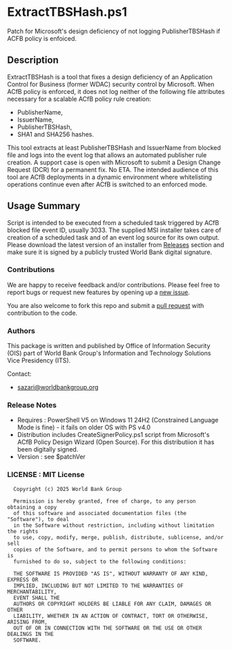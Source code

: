 # ExtractTBSHash.ps1
   Patch for Microsoft's design deficiency of not logging PublisherTBSHash if ACFB policy is enfoiced.

## Description
   ExtractTBSHash is a tool that fixes a design deficiency of an Application Control for Business (former WDAC)
   security control by Microsoft. When ACfB policy is enforced, it does not log neither of the following file
   attributes necessary for a scalable ACfB policy rule creation:
   - PublisherName, 
   - IssuerName, 
   - PublisherTBSHash, 
   - SHA1 and SHA256 hashes.

   This tool extracts at least PublisherTBSHash and IssuerName from blocked file and logs into the event log that allows an automated publisher rule creation.
   A support case is open with Microsoft to submit a Design Change Request (DCR) for a permanent fix. No ETA.
   The intended audience of this tool are ACfB deployments in a dynamic environment where whitelisting operations continue even after ACfB is switched to an enforced mode.

## Usage Summary
Script is intended to be executed from a scheduled task triggered by ACfB blocked file event ID, usually 3033. The supplied MSI installer takes care of creation of a scheduled task and of an event log source for its own output. Please download the latest version of an installer from 
[Releases](https://github.com/worldbank/ExtractTBSHash/releases)
 section and make sure it is signed by a publicly trusted World Bank digital signature. 

### Contributions
We are happy to receive feedback and/or contributions. Please feel free to report bugs or request new features by opening up a 
[new issue](https://github.com/worldbank/ExtractTBSHash/issues).

You are also welcome to fork this repo and submit a
[pull request](https://github.com/worldbank/ExtractTBSHash/pulls)
with contribution to the code.

### Authors
This package is written and published by Office of Information Security (OIS) part of World Bank Group's Information and Technology Solutions Vice Presidency (ITS).

Contact:
- sazari@worldbankgroup.org

### Release Notes
   - Requires  : PowerShell V5 on Windows 11 24H2 (Constrained Language Mode is fine) - it fails on older OS with PS v4.0
   - Distribution includes CreateSignerPolicy.ps1 script from Microsoft's ACfB Policy Design Wizard (Open Source). For this distributiion it has been digitally signed.
   - Version   : see $patchVer

### LICENSE : MIT License
      Copyright (c) 2025 World Bank Group

      Permission is hereby granted, free of charge, to any person obtaining a copy
      of this software and associated documentation files (the "Software"), to deal
      in the Software without restriction, including without limitation the rights
      to use, copy, modify, merge, publish, distribute, sublicense, and/or sell
      copies of the Software, and to permit persons to whom the Software is
      furnished to do so, subject to the following conditions:

      THE SOFTWARE IS PROVIDED "AS IS", WITHOUT WARRANTY OF ANY KIND, EXPRESS OR
      IMPLIED, INCLUDING BUT NOT LIMITED TO THE WARRANTIES OF MERCHANTABILITY,
      EVENT SHALL THE
      AUTHORS OR COPYRIGHT HOLDERS BE LIABLE FOR ANY CLAIM, DAMAGES OR OTHER
      LIABILITY, WHETHER IN AN ACTION OF CONTRACT, TORT OR OTHERWISE, ARISING FROM,
      OUT OF OR IN CONNECTION WITH THE SOFTWARE OR THE USE OR OTHER DEALINGS IN THE
      SOFTWARE.
